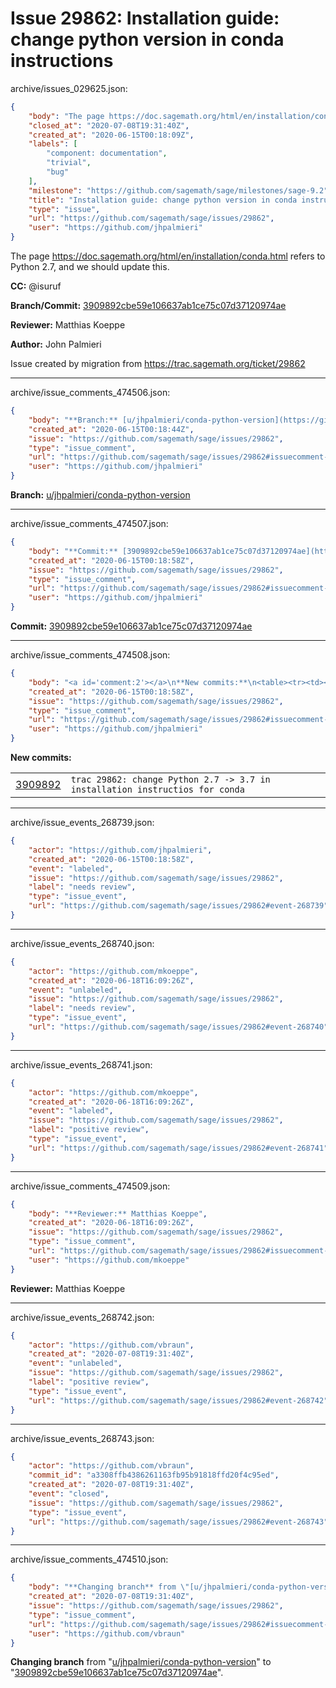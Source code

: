 # Issue 29862: Installation guide: change python version in conda instructions

archive/issues_029625.json:
```json
{
    "body": "The page https://doc.sagemath.org/html/en/installation/conda.html refers to Python 2.7, and we should update this.\n\n**CC:**  @isuruf\n\n**Branch/Commit:** [3909892cbe59e106637ab1ce75c07d37120974ae](https://github.com/sagemath/sagetrac-mirror/commit/3909892cbe59e106637ab1ce75c07d37120974ae)\n\n**Reviewer:** Matthias Koeppe\n\n**Author:** John Palmieri\n\nIssue created by migration from https://trac.sagemath.org/ticket/29862\n\n",
    "closed_at": "2020-07-08T19:31:40Z",
    "created_at": "2020-06-15T00:18:09Z",
    "labels": [
        "component: documentation",
        "trivial",
        "bug"
    ],
    "milestone": "https://github.com/sagemath/sage/milestones/sage-9.2",
    "title": "Installation guide: change python version in conda instructions",
    "type": "issue",
    "url": "https://github.com/sagemath/sage/issues/29862",
    "user": "https://github.com/jhpalmieri"
}
```
The page https://doc.sagemath.org/html/en/installation/conda.html refers to Python 2.7, and we should update this.

**CC:**  @isuruf

**Branch/Commit:** [3909892cbe59e106637ab1ce75c07d37120974ae](https://github.com/sagemath/sagetrac-mirror/commit/3909892cbe59e106637ab1ce75c07d37120974ae)

**Reviewer:** Matthias Koeppe

**Author:** John Palmieri

Issue created by migration from https://trac.sagemath.org/ticket/29862





---

archive/issue_comments_474506.json:
```json
{
    "body": "**Branch:** [u/jhpalmieri/conda-python-version](https://github.com/sagemath/sagetrac-mirror/tree/u/jhpalmieri/conda-python-version)",
    "created_at": "2020-06-15T00:18:44Z",
    "issue": "https://github.com/sagemath/sage/issues/29862",
    "type": "issue_comment",
    "url": "https://github.com/sagemath/sage/issues/29862#issuecomment-474506",
    "user": "https://github.com/jhpalmieri"
}
```

**Branch:** [u/jhpalmieri/conda-python-version](https://github.com/sagemath/sagetrac-mirror/tree/u/jhpalmieri/conda-python-version)



---

archive/issue_comments_474507.json:
```json
{
    "body": "**Commit:** [3909892cbe59e106637ab1ce75c07d37120974ae](https://github.com/sagemath/sagetrac-mirror/commit/3909892cbe59e106637ab1ce75c07d37120974ae)",
    "created_at": "2020-06-15T00:18:58Z",
    "issue": "https://github.com/sagemath/sage/issues/29862",
    "type": "issue_comment",
    "url": "https://github.com/sagemath/sage/issues/29862#issuecomment-474507",
    "user": "https://github.com/jhpalmieri"
}
```

**Commit:** [3909892cbe59e106637ab1ce75c07d37120974ae](https://github.com/sagemath/sagetrac-mirror/commit/3909892cbe59e106637ab1ce75c07d37120974ae)



---

archive/issue_comments_474508.json:
```json
{
    "body": "<a id='comment:2'></a>\n**New commits:**\n<table><tr><td><a href=\"https://github.com/sagemath/sagetrac-mirror/commit/3909892cbe59e106637ab1ce75c07d37120974ae\">3909892</a></td><td><code>trac 29862: change Python 2.7 -> 3.7 in installation instructios for conda</code></td></tr></table>\n",
    "created_at": "2020-06-15T00:18:58Z",
    "issue": "https://github.com/sagemath/sage/issues/29862",
    "type": "issue_comment",
    "url": "https://github.com/sagemath/sage/issues/29862#issuecomment-474508",
    "user": "https://github.com/jhpalmieri"
}
```

<a id='comment:2'></a>
**New commits:**
<table><tr><td><a href="https://github.com/sagemath/sagetrac-mirror/commit/3909892cbe59e106637ab1ce75c07d37120974ae">3909892</a></td><td><code>trac 29862: change Python 2.7 -> 3.7 in installation instructios for conda</code></td></tr></table>




---

archive/issue_events_268739.json:
```json
{
    "actor": "https://github.com/jhpalmieri",
    "created_at": "2020-06-15T00:18:58Z",
    "event": "labeled",
    "issue": "https://github.com/sagemath/sage/issues/29862",
    "label": "needs review",
    "type": "issue_event",
    "url": "https://github.com/sagemath/sage/issues/29862#event-268739"
}
```



---

archive/issue_events_268740.json:
```json
{
    "actor": "https://github.com/mkoeppe",
    "created_at": "2020-06-18T16:09:26Z",
    "event": "unlabeled",
    "issue": "https://github.com/sagemath/sage/issues/29862",
    "label": "needs review",
    "type": "issue_event",
    "url": "https://github.com/sagemath/sage/issues/29862#event-268740"
}
```



---

archive/issue_events_268741.json:
```json
{
    "actor": "https://github.com/mkoeppe",
    "created_at": "2020-06-18T16:09:26Z",
    "event": "labeled",
    "issue": "https://github.com/sagemath/sage/issues/29862",
    "label": "positive review",
    "type": "issue_event",
    "url": "https://github.com/sagemath/sage/issues/29862#event-268741"
}
```



---

archive/issue_comments_474509.json:
```json
{
    "body": "**Reviewer:** Matthias Koeppe",
    "created_at": "2020-06-18T16:09:26Z",
    "issue": "https://github.com/sagemath/sage/issues/29862",
    "type": "issue_comment",
    "url": "https://github.com/sagemath/sage/issues/29862#issuecomment-474509",
    "user": "https://github.com/mkoeppe"
}
```

**Reviewer:** Matthias Koeppe



---

archive/issue_events_268742.json:
```json
{
    "actor": "https://github.com/vbraun",
    "created_at": "2020-07-08T19:31:40Z",
    "event": "unlabeled",
    "issue": "https://github.com/sagemath/sage/issues/29862",
    "label": "positive review",
    "type": "issue_event",
    "url": "https://github.com/sagemath/sage/issues/29862#event-268742"
}
```



---

archive/issue_events_268743.json:
```json
{
    "actor": "https://github.com/vbraun",
    "commit_id": "a3308ffb4386261163fb95b91818ffd20f4c95ed",
    "created_at": "2020-07-08T19:31:40Z",
    "event": "closed",
    "issue": "https://github.com/sagemath/sage/issues/29862",
    "type": "issue_event",
    "url": "https://github.com/sagemath/sage/issues/29862#event-268743"
}
```



---

archive/issue_comments_474510.json:
```json
{
    "body": "**Changing branch** from \"[u/jhpalmieri/conda-python-version](https://github.com/sagemath/sagetrac-mirror/tree/u/jhpalmieri/conda-python-version)\" to \"[3909892cbe59e106637ab1ce75c07d37120974ae](https://github.com/sagemath/sagetrac-mirror/commit/3909892cbe59e106637ab1ce75c07d37120974ae)\".",
    "created_at": "2020-07-08T19:31:40Z",
    "issue": "https://github.com/sagemath/sage/issues/29862",
    "type": "issue_comment",
    "url": "https://github.com/sagemath/sage/issues/29862#issuecomment-474510",
    "user": "https://github.com/vbraun"
}
```

**Changing branch** from "[u/jhpalmieri/conda-python-version](https://github.com/sagemath/sagetrac-mirror/tree/u/jhpalmieri/conda-python-version)" to "[3909892cbe59e106637ab1ce75c07d37120974ae](https://github.com/sagemath/sagetrac-mirror/commit/3909892cbe59e106637ab1ce75c07d37120974ae)".
